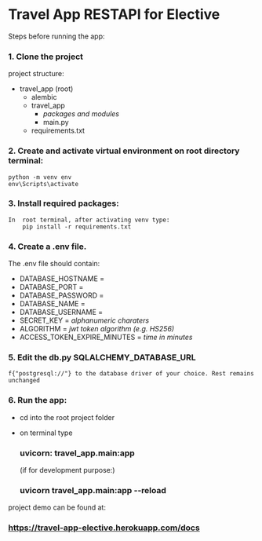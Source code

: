 # Travel App RESTAPI for Elective

Steps before running the app:

### 1. Clone the project  

project structure:
- travel_app (root)
    - alembic
    - travel_app
        - *packages and modules*
        - main.py
    - requirements.txt

### 2. Create and activate virtual environment on root directory terminal:

    python -m venv env
    env\Scripts\activate

### 3. Install required packages:  
    In  root terminal, after activating venv type:
        pip install -r requirements.txt

### 4. Create a .env file.  

The .env file should contain:

- DATABASE_HOSTNAME = 
- DATABASE_PORT = 
- DATABASE_PASSWORD = 
- DATABASE_NAME = 
- DATABASE_USERNAME = 
- SECRET_KEY = *alphanumeric charaters*
- ALGORITHM = *jwt token algorithm (e.g. HS256)*
- ACCESS_TOKEN_EXPIRE_MINUTES = *time in minutes*  

### 5. Edit the db.py **SQLALCHEMY_DATABASE_URL** 

    f{"postgresql://"} to the database driver of your choice. Rest remains unchanged

### 6. Run the app:

- cd into the root project folder
- on terminal type  
    ### **uvicorn: travel_app.main:app**  

    (if for development purpose:)
    
    ### **uvicorn travel_app.main:app --reload**
    
  
project demo can be found at:
### https://travel-app-elective.herokuapp.com/docs
